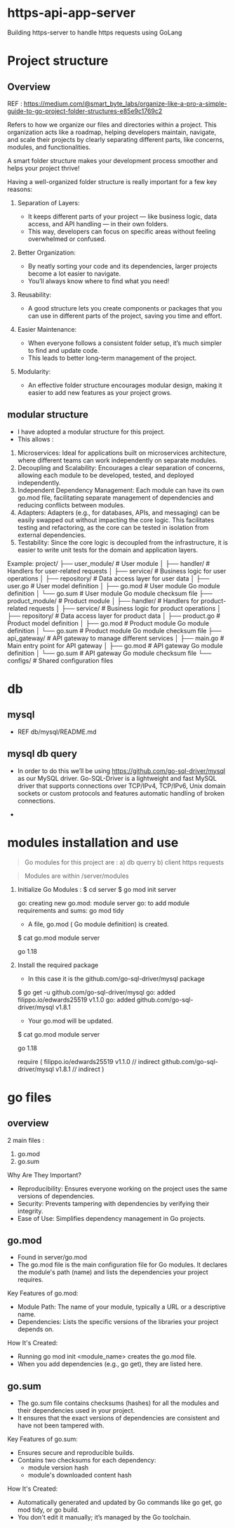 # https-api-app-server
Building https-server to handle https requests using GoLang

# Project structure

## Overview
REF : https://medium.com/@smart_byte_labs/organize-like-a-pro-a-simple-guide-to-go-project-folder-structures-e85e9c1769c2

Refers to how we organize our files and directories within a project. 
This organization acts like a roadmap, helping developers maintain, navigate, and scale their projects by clearly 
separating different parts, like concerns, modules, and functionalities.

A smart folder structure makes your development process smoother and helps your project thrive!

Having a well-organized folder structure is really important for a few key reasons:
1. Separation of Layers: 
   - It keeps different parts of your project — like business logic, data access, and API handling — in their own folders. 
   - This way, developers can focus on specific areas without feeling overwhelmed or confused.

2. Better Organization: 
   - By neatly sorting your code and its dependencies, larger projects become a lot easier to navigate. 
   - You’ll always know where to find what you need!

3. Reusability: 
   - A good structure lets you create components or packages that you can use in different parts of the project, saving you time and effort.

4. Easier Maintenance: 
   - When everyone follows a consistent folder setup, it’s much simpler to find and update code. 
   - This leads to better long-term management of the project.

5. Modularity: 
   - An effective folder structure encourages modular design, making it easier to add new features as your project grows.

## modular structure
- I have adopted a modular structure for this project.
- This allows :

1) Microservices: Ideal for applications built on microservices architecture, where different teams can work independently on separate modules.
2) Decoupling and Scalability: Encourages a clear separation of concerns, allowing each module to be developed, tested, and deployed independently.
3) Independent Dependency Management: Each module can have its own go.mod file, facilitating separate management of dependencies and reducing conflicts between modules. 
4) Adapters: Adapters (e.g., for databases, APIs, and messaging) can be easily swapped out without impacting the core logic. 
   This facilitates testing and refactoring, as the core can be tested in isolation from external dependencies.
5) Testability: Since the core logic is decoupled from the infrastructure, it is easier to write unit tests for the domain and application layers.

Example:
project/
├── user_module/                  # User module
│   ├── handler/                    # Handlers for user-related requests
│   ├── service/                    # Business logic for user operations
│   ├── repository/                 # Data access layer for user data
│   ├── user.go                     # User model definition
│   ├── go.mod                      # User module Go module definition
│   └── go.sum                      # User module Go module checksum file
├── product_module/               # Product module
│   ├── handler/                    # Handlers for product-related requests
│   ├── service/                    # Business logic for product operations
│   ├── repository/                 # Data access layer for product data
│   ├── product.go                  # Product model definition
│   ├── go.mod                      # Product module Go module definition
│   └── go.sum                      # Product module Go module checksum file
├── api_gateway/                  # API gateway to manage different services
│   ├── main.go                     # Main entry point for API gateway
│   ├── go.mod                      # API gateway Go module definition
│   └── go.sum                      # API gateway Go module checksum file
└── configs/                      # Shared configuration files


# db
## mysql
- REF db/mysql/README.md

## mysql db query
- In order to do this we’ll be using https://github.com/go-sql-driver/mysql as our MySQL driver. Go-SQL-Driver is a lightweight and fast MySQL driver that supports connections over TCP/IPv4, TCP/IPv6, Unix domain sockets or custom protocols and features automatic handling of broken connections.

- 

# modules installation and use
> Go modules for this project are :
  a) db querry
  b) client https requests

> Modules are within /server/modules

1. Initialize Go Modules : 
   $ cd server
   $ go mod init server

   go: creating new go.mod: module server
   go: to add module requirements and sums:
	go mod tidy

   - A file, go.mod ( Go module definition) is created.
   
   $ cat go.mod 
     module server

     go 1.18


2. Install the required package
   - In this case it is the github.com/go-sql-driver/mysql package
   
   $ go get -u github.com/go-sql-driver/mysql
   go: added filippo.io/edwards25519 v1.1.0
   go: added github.com/go-sql-driver/mysql v1.8.1

   - Your go.mod will be updated.

   $ cat go.mod 
   module server

   go 1.18

   require (
	   filippo.io/edwards25519 v1.1.0 // indirect
	   github.com/go-sql-driver/mysql v1.8.1 // indirect
   )

# go files
## overview
2 main files :
1) go.mod
2) go.sum

Why Are They Important?
- Reproducibility: Ensures everyone working on the project uses the same versions of dependencies.
- Security: Prevents tampering with dependencies by verifying their integrity.
- Ease of Use: Simplifies dependency management in Go projects.

## go.mod
- Found in server/go.mod
- The go.mod file is the main configuration file for Go modules. 
  It declares the module's path (name) and lists the dependencies your project requires.

Key Features of go.mod:
- Module Path: The name of your module, typically a URL or a descriptive name.
- Dependencies: Lists the specific versions of the libraries your project depends on.

How It's Created:
- Running go mod init <module_name> creates the go.mod file.
- When you add dependencies (e.g., go get), they are listed here.

## go.sum
- The go.sum file contains checksums (hashes) for all the modules and their dependencies used in your project. 
- It ensures that the exact versions of dependencies are consistent and have not been tampered with.

Key Features of go.sum:
- Ensures secure and reproducible builds.
- Contains two checksums for each dependency:
   - module version hash
   - module's downloaded content hash

How It's Created:
- Automatically generated and updated by Go commands like go get, go mod tidy, or go build.
- You don't edit it manually; it’s managed by the Go toolchain.